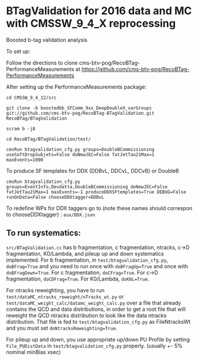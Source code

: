 BTagValidation for 2016 data and MC with CMSSW_9_4_X reprocessing
==============

Boosted b-tag validation analysis 

To set up:

Follow the directions to clone cms-btv-pog/RecoBTag-PerformanceMeasurements at https://github.com/cms-btv-pog/RecoBTag-PerformanceMeasurements

After setting up the PerformanceMeasurements package:

```
cd CMSSW_9_4_12/src      

git clone -b boostedbb_SFComm_9xx_DeepDoubleX_varGroups git://github.com/cms-btv-pog/RecoBTag-BTagValidation.git RecoBTag/BTagValidation

scram b -j8

cd RecoBTag/BTagValidation/test/

cmsRun btagvalidation_cfg.py groups=DoubleBCommissioning useSoftDropSubjets=False doNewJEC=False fatJetTau21Max=1 maxEvents=1000
```

To produce SF templates for DDX (DDBvL, DDCvL, DDCvB) or DoubleB
```
cmsRun btagvalidation_cfg.py groups=EventInfo,Devdatta,DoubleBCommissioning doNewJEC=False fatJetTau21Max=1 maxEvents=-1 produceDDXSFtemplates=True DEBUG=False runOnData=False chooseDDXtagger=DDBvL
```  
To redefine WPs for DDX taggers go to (note these names should correspon to chooseDDXtagger) : `aux/DDX.json`

## To run systematics:
  `src/BTagValidation.cc` has b fragmentation, c fragmentation, ntracks, c->D fragmentation, K0/Lambda, and pileup up and down systematics implemented. For b fragmentation, in `test/btagvalidation_cfg.py`, `doBFrag=True` and you need to run once with `doBFragUp=True` and once with `doBFragDown=True`. For c fragmentation, `doCFrag=True`. For c->D fragmentation, `doCDFrag=True`. For K0/Lambda, `doK0L=True`.
  
  For ntracks reweighting, you have to run `test/dataMC_ntracks_reweight/nTracks_wt.py` or `test/dataMC_weight_calc/datamc_weight_calc.py` over a file that already contains the QCD and data distributions, in order to get a root file that will reweight the QCD ntracks distribution to look like the data ntracks distribution. That file is fed to `test/btagvalidation_cfg.py` as FileNtracksWt and you must set `doNtracksReweighting=True`.
  
  For pileup up and down, you use appropriate up/down PU Profile by setting `File_PUDistData` in `test/btagvalidation_cfg.py` properly. (usually +- 5% nominal minBias xsec)
  

